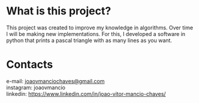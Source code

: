 # What is this project?

This project was created to improve my knowledge in algorithms. Over time I will be making new implementations. For this, I developed a software in python that prints a pascal triangle with as many lines as you want.


# Contacts

e-mail: joaovmanciochaves@gmail.com  
instagram: joaovmancio  
linkedin: https://www.linkedin.com/in/joao-vitor-mancio-chaves/
